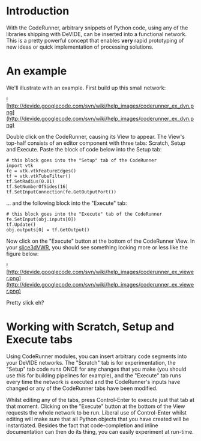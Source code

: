 # Introduction #
With the CodeRunner, arbitrary snippets of Python code, using any of the libraries shipping with DeVIDE, can be inserted into a functional network.  This is a pretty powerful concept that enables **very** rapid prototyping of new ideas or quick implementation of processing solutions.

# An example #
We'll illustrate with an example.  First build up this small network:

![http://devide.googlecode.com/svn/wiki/help_images/coderunner_ex_dvn.png](http://devide.googlecode.com/svn/wiki/help_images/coderunner_ex_dvn.png)

Double click on the CodeRunner, causing its View to appear.  The View's top-half consists of an editor component with three tabs: Scratch, Setup and Execute.  Paste the block of code below into the Setup tab:

```
# this block goes into the "Setup" tab of the CodeRunner
import vtk
fe = vtk.vtkFeatureEdges()
tf = vtk.vtkTubeFilter()
tf.SetRadius(0.01)
tf.SetNumberOfSides(16)
tf.SetInputConnection(fe.GetOutputPort())
```

... and the following block into the "Execute" tab:

```
# this block goes into the "Execute" tab of the CodeRunner
fe.SetInput(obj.inputs[0])
tf.Update()
obj.outputs[0] = tf.GetOutput()
```

Now click on the "Execute" button at the bottom of the CodeRunner View.  In your [slice3dVWR](HelpSlice3dVWR.md), you should see something looking more or less like the figure below:

![http://devide.googlecode.com/svn/wiki/help_images/coderunner_ex_viewer.png](http://devide.googlecode.com/svn/wiki/help_images/coderunner_ex_viewer.png)

Pretty slick eh?

# Working with Scratch, Setup and Execute tabs #

Using CodeRunner modules, you can insert arbitrary code segments into your DeVIDE networks.  The "Scratch" tab is for experimentation, the "Setup" tab code runs ONCE for any changes that you make (you should use this for building pipelines for example), and the "Execute" tab runs every time the network is executed and the CodeRunner's inputs have changed or any of the CodeRunner tabs have been modified.

Whilst editing any of the tabs, press Control-Enter to execute just that tab at that moment. Clicking on the "Execute" button at the bottom of the View requests the whole network to be run.  Liberal use of Control-Enter whilst editing will make sure that all Python objects that you have created will be instantiated.  Besides the fact that code-completion and inline documentation can then do its thing, you can easily experiment at run-time.